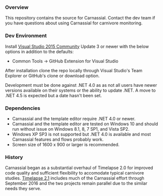 ### Overview
This repository contains the source for Carnassial.  Contact the dev team if you have questions about using Carnassial for carnivore monitoring.

### Dev Environment
Install [Visual Studio 2015 Community](https://www.visualstudio.com/en-us/products/visual-studio-community-vs.aspx) Update 3 or newer with the below options in addition to the defaults:

* Common Tools -> GitHub Extension for Visual Studio

After installation clone the repo locally through Visual Studio's Team Explorer or GitHub's clone or download option.

Development must be done against .NET 4.0 as as not all users have newer versions available on their systems or the ability to update .NET.  A move to .NET 4.5 is expected but a date hasn't been set.

### Dependencies
* Carnassial and the template editor require .NET 4.0 or newer.
* Carnassial and the template editor are tested on Windows 10 and should run without issue on Windows 8.1, 8, 7 SP1, and Vista SP2.
* Windows XP SP3 is not supported but .NET 4.0 is available and most Carnassial features and flows probably work.
* Screen size of 1600 x 900 or larger is recommended.

### History
Carnassial began as a substantial overhaul of Timelapse 2.0 for improved code quality and sufficient flexibility to accomodate typical carnivore studies.  [Timelapse 2.1](http://saul.cpsc.ucalgary.ca/timelapse/pmwiki.php?n=Main.HomePage) includes much of the Carnassial effort through September 2016 and the two projects remain parallel due to the similar needs they serve.

